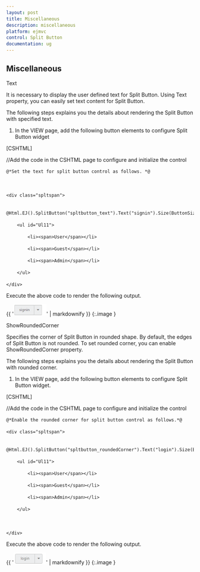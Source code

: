 ```yaml
---
layout: post
title: Miscellaneous
description: miscellaneous
platform: ejmvc
control: Split Button
documentation: ug
---
```


## Miscellaneous

Text

It is necessary to display the user defined text for Split Button. Using Text property, you can easily set text content for Split Button.

The following steps explains you the details about rendering the Split Button with specified text.

1. In the VIEW page, add the following button elements to configure Split Button widget





[CSHTML]

//Add the code in the CSHTML page to configure and initialize the control



    @*Set the text for split button control as follows. *@



    <div class="spltspan">

        @Html.EJ().SplitButton("spltbutton_text").Text("signin").Size(ButtonSize.Small).TargetID("Ul11")

        <ul id="Ul11">

            <li><span>User</span></li>

            <li><span>Guest</span></li>

            <li><span>Admin</span></li>

        </ul>

    </div>




Execute the above code to render the following output.

{{ '![](Miscellaneous_images/Miscellaneous_img1.png)' | markdownify }}
{:.image }


ShowRoundedCorner

Specifies the corner of Split Button in rounded shape. By default, the edges of Split Button is not rounded. To set rounded corner, you can enable ShowRoundedCorner property.

The following steps explains you the details about rendering the Split Button with rounded corner.

1. In the VIEW page, add the following button elements to configure Split Button widget.





[CSHTML]

//Add the code in the CSHTML page to configure and initialize the control



    @*Enable the rounded corner for split button control as follows.*@

    <div class="spltspan">

        @Html.EJ().SplitButton("spltbutton_roundedCorner").Text("login").Size(ButtonSize.Small).ShowRoundedCorner(true).TargetID("Ul11")

        <ul id="Ul11">

            <li><span>User</span></li>

            <li><span>Guest</span></li>

            <li><span>Admin</span></li>

        </ul>



    </div>





Execute the above code to render the following output.

{{ '![](Miscellaneous_images/Miscellaneous_img2.png)' | markdownify }}
{:.image }





